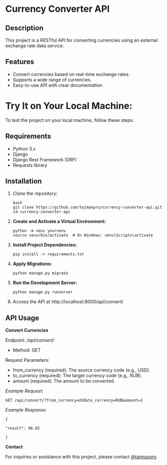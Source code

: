 # Currency Converter API

## Description
This project is a RESTful API for converting currencies using an external exchange rate data service.

## Features
- Convert currencies based on real-time exchange rates.
- Supports a wide range of currencies.
- Easy-to-use API with clear documentation.

# Try It on Your Local Machine:

To test the project on your local machine, follow these steps:

## Requirements
- Python 3.x
- Django
- Django Rest Framework (DRF)
- Requests library

## Installation

1. Clone the repository:

    ```
   bash
   git clone https://github.com/tajmaxpro/currency-converter-api.git
   cd currency-converter-api
    ```   

2. **Create and Activate a Virtual Environment:**

    ```
    python -m venv yourvenv
    source venv/bin/activate  # On Windows: venv\Scripts\activate
    ```

3. **Install Project Dependencies:**

    ```
    pip install -r requirements.txt
    ```

6. **Apply Migrations:**

    ```
    python manage.py migrate
    ```

7. **Run the Development Server:**

    ```
    python manage.py runserver
    ```

8. Access the API at http://localhost:8000/api/convert/


## API Usage

**Convert Currencies**

Endpoint: */api/convert/*

- Method: GET

Request Parameters:

- from_currency (required): The source currency code (e.g., USD).
- to_currency (required): The target currency code (e.g., RUB).
- amount (required): The amount to be converted.

*Example Request:*

    
    GET /api/convert/?from_currency=USD&to_currency=RUB&amount=1
   

*Example Response:*

   
    {

    "result": 96.02

    }
    

**Contact**

For inquiries or assistance with this project, please contact [@tajmaxpro](https://t.me/tajmaxpro).
